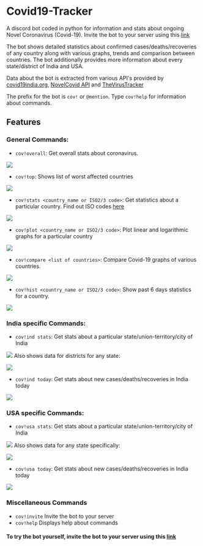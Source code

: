 

# Covid19-Tracker

A discord bot coded in python for information and stats about ongoing Novel Coronavirus (Covid-19). Invite the bot to your server using this  [link](https://discordapp.com/oauth2/authorize?client_id=694820915669893201&permissions=392257&scope=bot)

The bot shows detailed statistics about confirmed cases/deaths/recoveries of any country along with various graphs, trends and comparison between countries. The bot additionally provides more information about every state/district of India and USA.

Data about the bot is extracted from various API's provided by [covid19india.org](https://www.covid19india.org/), [NovelCovid API](https://github.com/novelcovid/api) and [TheVirusTracker](https://thevirustracker.com/)

The prefix for the bot is `cov!` or `@mention`. Type `cov!help` for information about commands.

## Features
### General Commands:

* `cov!overall`: Get overall stats about coronavirus.

![](https://raw.githubusercontent.com/pseudocoder10/Covid19-Tracker/master/screenshots/overall.png)
* `cov!top`: Shows list of worst affected countries

![](https://raw.githubusercontent.com/pseudocoder10/Covid19-Tracker/master/screenshots/top.png)
* `cov!stats <country_name or ISO2/3 code>`: Get statistics about a particular country. Find out ISO codes [here](https://en.wikipedia.org/wiki/ISO_3166-1#Current_codes "here")

![](https://raw.githubusercontent.com/pseudocoder10/Covid19-Tracker/master/screenshots/stats.png)

* `cov!plot <country_name or ISO2/3 code>`: Plot linear and logarithmic graphs for a particular country

![](https://raw.githubusercontent.com/pseudocoder10/Covid19-Tracker/master/screenshots/plot.png)
* `cov!compare <list of countries>`: Compare Covid-19 graphs of various countries.

![](https://raw.githubusercontent.com/pseudocoder10/Covid19-Tracker/master/screenshots/compare.png)
* `cov!hist <country_name or ISO2/3 code>`: Show past 6 days statistics for a country.

![](https://raw.githubusercontent.com/pseudocoder10/Covid19-Tracker/master/screenshots/hist.png)
### India specific Commands:
* `cov!ind stats`: Get stats about a particular state/union-territory/city of India

![](https://raw.githubusercontent.com/pseudocoder10/Covid19-Tracker/master/screenshots/ind_stats.png)
Also shows data for districts for any state:

![](https://i.imgur.com/7YQe71k.png)

* `cov!ind today`: Get stats about new cases/deaths/recoveries in India today

![](https://media.discordapp.net/attachments/669978544914432040/704224304719593532/unknown.png)

### USA specific Commands:
* `cov!usa stats`: Get stats about a particular state/union-territory/city of India

![](https://media.discordapp.net/attachments/669978544914432040/704225579775295578/unknown.png)
Also shows data for any state specifically:

![](https://raw.githubusercontent.com/pseudocoder10/Covid19-Tracker/master/screenshots/usa_stats.png)

* `cov!usa today`: Get stats about new cases/deaths/recoveries in India today

![](https://raw.githubusercontent.com/pseudocoder10/Covid19-Tracker/master/screenshots/usa_today.png)

### Miscellaneous Commands 
* `cov!invite` Invite the bot to your server 
* `cov!help` Displays help about commands 

#### To try the bot yourself, invite the bot to your server using this [link](https://discordapp.com/oauth2/authorize?client_id=694820915669893201&permissions=392257&scope=bot)

